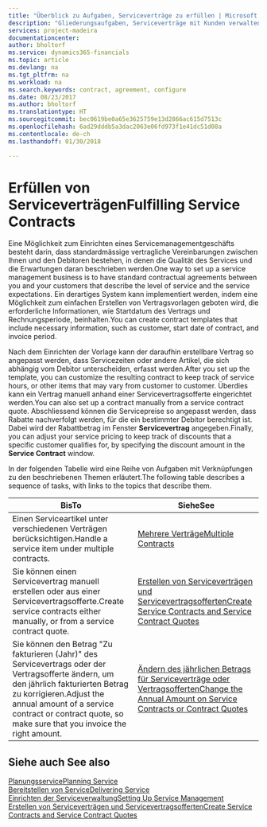 ```yaml
---
title: "Überblick zu Aufgaben, Serviceverträge zu erfüllen | Microsoft Docs"
description: "Gliederungsaufgaben, Serviceverträge mit Kunden verwalten."
services: project-madeira
documentationcenter: 
author: bholtorf
ms.service: dynamics365-financials
ms.topic: article
ms.devlang: na
ms.tgt_pltfrm: na
ms.workload: na
ms.search.keywords: contract, agreement, configure
ms.date: 08/23/2017
ms.author: bholtorf
ms.translationtype: HT
ms.sourcegitcommit: bec0619be0a65e3625759e13d2866ac615d7513c
ms.openlocfilehash: 6ad29dddb5a3dac2063e06fd973f1e41dc51d08a
ms.contentlocale: de-ch
ms.lasthandoff: 01/30/2018

---
```

# <a name="fulfilling-service-contracts"></a><span data-ttu-id="2423d-103">Erfüllen von Serviceverträgen</span><span class="sxs-lookup"><span data-stu-id="2423d-103">Fulfilling Service Contracts</span></span> 
<span data-ttu-id="2423d-104">Eine Möglichkeit zum Einrichten eines Servicemanagementgeschäfts besteht darin, dass standardmässige vertragliche Vereinbarungen zwischen Ihnen und den Debitoren bestehen, in denen die Qualität des Services und die Erwartungen daran beschrieben werden.</span><span class="sxs-lookup"><span data-stu-id="2423d-104">One way to set up a service management business is to have standard contractual agreements between you and your customers that describe the level of service and the service expectations.</span></span> <span data-ttu-id="2423d-105">Ein derartiges System kann implementiert werden, indem eine Möglichkeit zum einfachen Erstellen von Vertragsvorlagen geboten wird, die erforderliche Informationen, wie Startdatum des Vertrags und Rechnungsperiode, beinhalten.</span><span class="sxs-lookup"><span data-stu-id="2423d-105">You can create contract templates that include necessary information, such as customer, start date of contract, and invoice period.</span></span>  
  
<span data-ttu-id="2423d-106">Nach dem Einrichten der Vorlage kann der daraufhin erstellbare Vertrag so angepasst werden, dass Servicezeiten oder andere Artikel, die sich abhängig vom Debitor unterscheiden, erfasst werden.</span><span class="sxs-lookup"><span data-stu-id="2423d-106">After you set up the template, you can customize the resulting contract to keep track of service hours, or other items that may vary from customer to customer.</span></span> <span data-ttu-id="2423d-107">Überdies kann ein Vertrag manuell anhand einer Servicevertragsofferte eingerichtet werden.</span><span class="sxs-lookup"><span data-stu-id="2423d-107">You can also set up a contract manually from a service contract quote.</span></span> <span data-ttu-id="2423d-108">Abschliessend können die Servicepreise so angepasst werden, dass Rabatte nachverfolgt werden, für die ein bestimmter Debitor berechtigt ist. Dabei wird der Rabattbetrag im Fenster **Servicevertrag** angegeben.</span><span class="sxs-lookup"><span data-stu-id="2423d-108">Finally, you can adjust your service pricing to keep track of discounts that a specific customer qualifies for, by specifying the discount amount in the **Service Contract** window.</span></span>  

<span data-ttu-id="2423d-109">In der folgenden Tabelle wird eine Reihe von Aufgaben mit Verknüpfungen zu den beschriebenen Themen erläutert.</span><span class="sxs-lookup"><span data-stu-id="2423d-109">The following table describes a sequence of tasks, with links to the topics that describe them.</span></span>   
  
|<span data-ttu-id="2423d-110">**Bis**</span><span class="sxs-lookup"><span data-stu-id="2423d-110">**To**</span></span>|<span data-ttu-id="2423d-111">**Siehe**</span><span class="sxs-lookup"><span data-stu-id="2423d-111">**See**</span></span>|  
|------------|-------------|  
|<span data-ttu-id="2423d-112">Einen Serviceartikel unter verschiedenen Verträgen berücksichtigen.</span><span class="sxs-lookup"><span data-stu-id="2423d-112">Handle a service item under multiple contracts.</span></span> | [<span data-ttu-id="2423d-113">Mehrere Verträge</span><span class="sxs-lookup"><span data-stu-id="2423d-113">Multiple Contracts</span></span>](service-multiple-contracts.md)|  
|<span data-ttu-id="2423d-114">Sie können einen Servicevertrag manuell erstellen oder aus einer Servicevertragsofferte.</span><span class="sxs-lookup"><span data-stu-id="2423d-114">Create service contracts either manually, or from a service contract quote.</span></span>| [<span data-ttu-id="2423d-115">Erstellen von Serviceverträgen und Servicevertragsofferten</span><span class="sxs-lookup"><span data-stu-id="2423d-115">Create Service Contracts and Service Contract Quotes</span></span>](service-how-to-create-service-contracts-and-service-contract-quotes.md)|
|<span data-ttu-id="2423d-116">Sie können den Betrag "Zu fakturieren (Jahr)" des Servicevertrags oder der Vertragsofferte ändern, um den jährlich fakturierten Betrag zu korrigieren.</span><span class="sxs-lookup"><span data-stu-id="2423d-116">Adjust the annual amount of a service contract or contract quote, so make sure that you invoice the right amount.</span></span>|[<span data-ttu-id="2423d-117">Ändern des jährlichen Betrags für Serviceverträge oder Vertragsofferten</span><span class="sxs-lookup"><span data-stu-id="2423d-117">Change the Annual Amount on Service Contracts or Contract Quotes</span></span>](service-how-to-change-the-annual-amount-on-service-contracts-or-contract-quotes.md)|

## <a name="see-also"></a><span data-ttu-id="2423d-118">Siehe auch </span><span class="sxs-lookup"><span data-stu-id="2423d-118">See also</span></span>
[<span data-ttu-id="2423d-119">Planungsservice</span><span class="sxs-lookup"><span data-stu-id="2423d-119">Planning Service</span></span>](service-plan-service.md)  
[<span data-ttu-id="2423d-120">Bereitstellen von Service</span><span class="sxs-lookup"><span data-stu-id="2423d-120">Delivering Service</span></span>](service-deliver-service.md)  
[<span data-ttu-id="2423d-121">Einrichten der Serviceverwaltung</span><span class="sxs-lookup"><span data-stu-id="2423d-121">Setting Up Service Management</span></span>](service-setup-service.md)  
[<span data-ttu-id="2423d-122">Erstellen von Serviceverträgen und Servicevertragsofferten</span><span class="sxs-lookup"><span data-stu-id="2423d-122">Create Service Contracts and Service Contract Quotes</span></span>](service-how-to-create-service-contracts-and-service-contract-quotes.md)  

